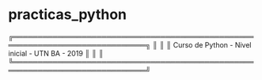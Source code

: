 # practicas_python
╔═════════════════════════════════════════════════════════════════════════════╗
║                                                                             ║
║           Curso de Python  -  Nivel inicial  -  UTN BA  -  2019             ║
║                                                                             ║
╚═════════════════════════════════════════════════════════════════════════════╝
